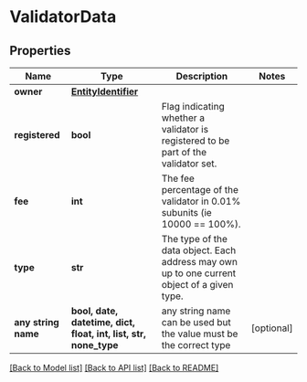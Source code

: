 # ValidatorData


## Properties
Name | Type | Description | Notes
------------ | ------------- | ------------- | -------------
**owner** | [**EntityIdentifier**](EntityIdentifier.md) |  | 
**registered** | **bool** | Flag indicating whether a validator is registered to be part of the validator set. | 
**fee** | **int** | The fee percentage of the validator in 0.01% subunits (ie 10000 &#x3D;&#x3D; 100%). | 
**type** | **str** | The type of the data object. Each address may own up to one current object of a given type. | 
**any string name** | **bool, date, datetime, dict, float, int, list, str, none_type** | any string name can be used but the value must be the correct type | [optional]

[[Back to Model list]](../README.md#documentation-for-models) [[Back to API list]](../README.md#documentation-for-api-endpoints) [[Back to README]](../README.md)



